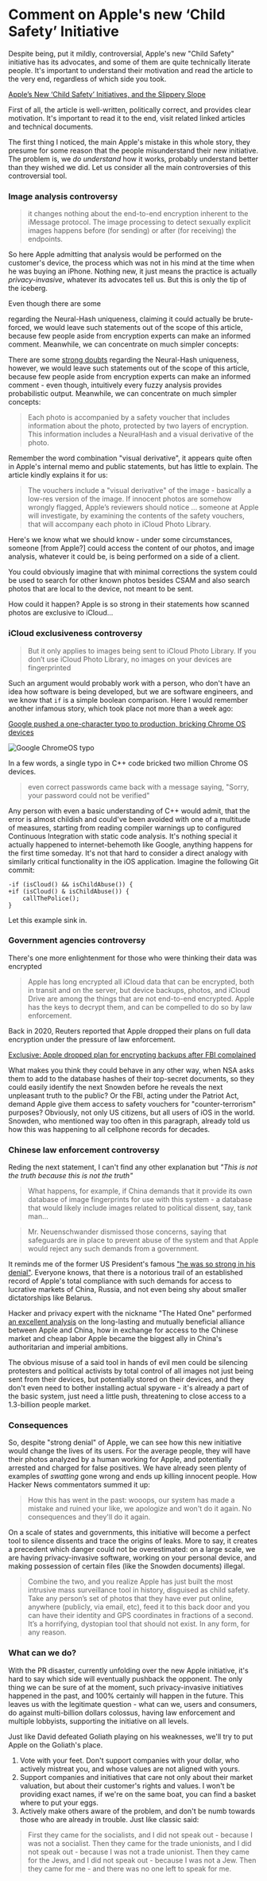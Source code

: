 # Comment on Apple's new ‘Child Safety’ Initiative

Despite being, put it mildly, controversial, Apple's new "Child Safety" initiative 
has its advocates, and some of them are quite technically literate people. 
It's important to understand their motivation and read the article to the very end, 
regardless of which side you took.

[Apple’s New ‘Child Safety’ Initiatives, and the Slippery Slope](https://daringfireball.net/2021/08/apple_child_safety_initiatives_slippery_slope)

First of all, the article is well-written, politically correct, 
and provides clear motivation. It's important to read it to the end, 
visit related linked articles and technical documents.

The first thing I noticed, the main Apple's mistake in this whole story,
they presume for some reason that the people misunderstand their new initiative. 
The problem is, we *do understand* how it works, probably understand better
than they wished we did. 
Let us consider all the main controversies of this controversial tool.

### Image analysis controversy

> it changes nothing about the end-to-end encryption inherent to the iMessage protocol. The image processing to detect sexually explicit images happens before (for sending) or after (for receiving) the endpoints.

So here Apple admitting that analysis would be performed on the customer's device,
the process which was not in his mind at the time when he was buying an iPhone.
Nothing new, it just means the practice is actually *privacy-invasive*, 
whatever its advocates tell us. But this is only the tip of the iceberg.

Even though there are some 

regarding the Neural-Hash uniqueness, claiming it could actually be brute-forced,
we would leave such statements out of the scope of this article,
because few people aside from encryption experts can make an informed comment.
Meanwhile, we can concentrate on much simpler concepts:

There are some 
[strong doubts](https://crypto.stackexchange.com/questions/93423/how-unique-is-a-neuralhash) 
regarding the Neural-Hash uniqueness, however, we would leave such statements 
out of the scope of this article, because few people aside from encryption experts 
can make an informed comment - even though, intuitively every fuzzy analysis 
provides probabilistic output. Meanwhile, we can concentrate on much simpler concepts:

> Each photo is accompanied by a safety voucher that includes information about the photo, protected by two layers of encryption. This information includes a NeuralHash and a visual derivative of the photo.

Remember the word combination "visual derivative", it appears quite often 
in Apple's internal memo and public statements, but has little to explain. 
The article kindly explains it for us:

> The vouchers include a "visual derivative" of the image - 
> basically a low-res version of the image. If innocent photos 
> are somehow wrongly flagged, Apple’s reviewers should notice
> ... someone at Apple will investigate, by examining the contents
> of the safety vouchers, that will accompany each photo in iCloud Photo Library.

Here's we know what we should know - under some circumstances, someone 
[from Apple?] could access the content of our photos, and image analysis, 
whatever it could be, is being performed on a side of a client.

You could obviously imagine that with minimal corrections the system 
could be used to search for other known photos besides CSAM 
and also search photos that are local to the device, not meant to be sent.

How could it happen? Apple is so strong in their statements 
how scanned photos are exclusive to iCloud...

### iCloud exclusiveness controversy

> But it only applies to images being sent to iCloud Photo Library.
> If you don’t use iCloud Photo Library, 
> no images on your devices are fingerprinted

Such an argument would probably work with a person, who don't have an idea how
software is being developed, but we are software engineers, 
and we know that `if` is a simple boolean comparison. 
Here I would remember another infamous story, which took place 
not more than a week ago:

[Google pushed a one-character typo to production, bricking Chrome OS devices](https://arstechnica.com/gadgets/2021/07/google-pushed-a-one-character-typo-to-production-bricking-chrome-os-devices/)

![Google ChromeOS typo](https://cdn.arstechnica.net/wp-content/uploads/2021/07/chrome_TDKGuOKmjP-980x317.png)

In a few words, a single typo in C++ code bricked two million 
Chrome OS devices.

> even correct passwords came back with a message saying, 
> "Sorry, your password could not be verified"

Any person with even a basic understanding of C++ would admit, 
that the error is almost childish and could've been avoided 
with one of a multitude of measures, starting from reading compiler warnings
up to configured Continuous Integration with static code analysis.
It's nothing special it actually happened to internet-behemoth like Google,
anything happens for the first time someday.
It's not that hard to consider a direct analogy with similarly
critical functionality in the iOS application. Imagine the following Git commit:

```
-if (isCloud() && isChildAbuse()) {
+if (isCloud() & isChildAbuse()) {
    callThePolice();
}
```

Let this example sink in.

### Government agencies controversy

There's one more enlightenment for those who were thinking their data was encrypted

> Apple has long encrypted all iCloud data that can be encrypted, 
> both in transit and on the server, but device backups, photos, 
> and iCloud Drive are among the things that are not end-to-end encrypted. 
> Apple has the keys to decrypt them, and can be compelled to do so 
> by law enforcement.

Back in 2020, Reuters reported that Apple dropped their plans 
on full data encryption under the pressure of law enforcement. 

[Exclusive: Apple dropped plan for encrypting backups after FBI complained](https://www.reuters.com/article/us-apple-fbi-icloud-exclusive-idUSKBN1ZK1CT)

What makes you think they could behave in any other way, when NSA asks them
to add to the database hashes of their top-secret documents, 
so they could easily identify the next Snowden
before he reveals the next unpleasant truth to the public? 
Or the FBI, acting under the Patriot Act, demand Apple give them access
to safety vouchers for "counter-terrorism" purposes? Obviously, 
not only US citizens, but all users of iOS in the world. 
Snowden, who mentioned way too often in this paragraph,
already told us how this was happening to all cellphone records for decades.

### Chinese law enforcement controversy

Reding the next statement, I can't find any other explanation but
*"This is not the truth because this is not the truth"*

> What happens, for example, if China demands that it provide its own database of image fingerprints for use with this system - a database that would likely include images related to political dissent, say, tank man...

> Mr. Neuenschwander dismissed those concerns, saying that safeguards are in place to prevent abuse of the system and that Apple would reject any such demands from a government.

It reminds me of the former US President's famous 
["he was so strong in his denial"](https://www.fox43.com/article/news/local/contests/president-trump-putin-was-very-very-strong/521-02506292-f140-448b-91dd-69ae0fea57cf).
Everyone knows, that there is a notorious trail of an established record 
of Apple's total compliance with such demands for access to lucrative markets of
China, Russia, and not even being shy about smaller dictatorships like Belarus.

Hacker and privacy expert with the nickname "The Hated One" performed 
[an excellent analysis](https://youtu.be/Ev9_oDHNf-4) 
on the long-lasting and mutually beneficial alliance between Apple and China,
how in exchange for access to the Chinese market and cheap labor
Apple became the biggest ally in China's authoritarian and imperial ambitions.

The obvious misuse of a said tool in hands of evil men could be 
silencing protesters and political activists by total control 
of all images not just being sent from their devices, but potentially
stored on their devices, and they don't even need to bother 
installing actual spyware - it's already a part of the basic system, 
just need a little push, threatening to close access 
to a 1.3-billion people market.

### Consequences

So, despite "strong denial" of Apple, we can see how this new initiative
would change the lives of its users.
For the average people, they will have their photos analyzed
by a human working for Apple, and potentially arrested and charged
for false positives. 
We have already seen plenty of examples of *swatting* gone wrong
and ends up killing innocent people. 
How Hacker News commentators summed it up:

> How this has went in the past: wooops, our system has made a mistake
> and ruined your like, we apologize and won't do it again.
> No consequences and they'll do it again.

On a scale of states and governments, this initiative will become
a perfect tool to silence dissents and trace the origins of leaks.
More to say, it creates a precedent which danger could not be overestimated:
on a large scale, we are having privacy-invasive software, 
working on your personal device, and making possession of 
certain files (like the Snowden documents) illegal.

> Combine the two, and you realize Apple has just built 
> the most intrusive mass surveillance tool in history, 
> disguised as child safety.
> Take any person’s set of photos that they have ever put online, 
> anywhere (publicly, via email, etc), feed it to this back door 
> and you can have their identity and GPS coordinates in fractions of a second.
> It’s a horrifying, dystopian tool that should not exist. 
> In any form, for any reason.

### What can we do?

With the PR disaster, currently unfolding over the new Apple initiative, 
it's hard to say which side will eventually pushback the opponent.
The only thing we can be sure of at the moment, such privacy-invasive initiatives
happened in the past, and 100% certainly will happen in the future.
This leaves us with the legitimate question - what can we, users and consumers, 
do against multi-billion dollars colossus, having law enforcement 
and multiple lobbyists, supporting the initiative on all levels.

Just like David defeated Goliath playing on his weaknesses, we'll try to 
put Apple on the Goliath's place.

1. Vote with your feet. Don't support companies with your dollar, 
   who actively mistreat you, and whose values are not aligned with yours.
2. Support companies and initiatives that care not only about their market
   valuation, but about their customer's rights and values. 
   I won't be providing exact names, if we're on the same boat, 
   you can find a basket where to put your eggs.  
3. Actively make others aware of the problem, and don't be numb towards
   those who are already in trouble. Just like classic said:
   
> First they came for the socialists, and I did not speak out - because I was not a socialist.
> Then they came for the trade unionists, and I did not speak out - because I was not a trade unionist.
> Then they came for the Jews, and I did not speak out - because I was not a Jew.
> Then they came for me - and there was no one left to speak for me.
